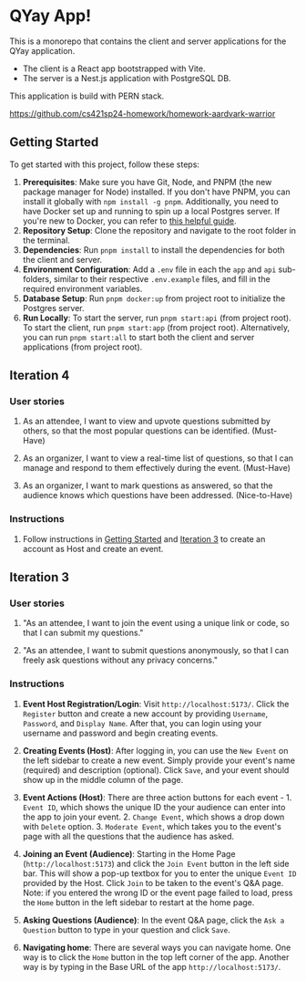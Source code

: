 # QYay App!

This is a monorepo that contains the client and server applications for the QYay application.

- The client is a React app bootstrapped with Vite.
- The server is a Nest.js application with PostgreSQL DB.

This application is build with PERN stack.

https://github.com/cs421sp24-homework/homework-aardvark-warrior

## Getting Started

To get started with this project, follow these steps:

1. **Prerequisites**: Make sure you have Git, Node, and PNPM (the new package manager for Node) installed. If you don't have PNPM, you can install it globally with `npm install -g pnpm`. Additionally, you need to have Docker set up and running to spin up a local Postgres server. If you're new to Docker, you can refer to [this helpful guide](https://docs.docker.com/get-started/).
2. **Repository Setup**: Clone the repository and navigate to the root folder in the terminal.
3. **Dependencies**: Run `pnpm install` to install the dependencies for both the client and server.
4. **Environment Configuration**: Add a `.env` file in each the `app` and `api` sub-folders, similar to their respective `.env.example` files, and fill in the required environment variables.
5. **Database Setup**: Run `pnpm docker:up` from project root to initialize the Postgres server.
6. **Run Locally**: To start the server, run `pnpm start:api` (from project root). To start the client, run `pnpm start:app` (from project root). Alternatively, you can run `pnpm start:all` to start both the client and server applications (from project root).

## Iteration 4
### User stories
1.  As an attendee, I want to view and upvote questions submitted by others, so that the most popular questions can be identified. (Must-Have)

2. As an organizer, I want to view a real-time list of questions, so that I can manage and respond to them effectively during the event. (Must-Have)

3. As an organizer, I want to mark questions as answered, so that the audience knows which questions have been addressed. (Nice-to-Have)

### Instructions
1. Follow instructions in [Getting Started](#getting-started) and [Iteration 3](#iteration-3) to create an account as Host and create an event.

## Iteration 3

### User stories
1. "As an attendee, I want to join the event using a unique link or code, so that I can submit my questions."

2. "As an attendee, I want to submit questions anonymously, so that I can freely ask questions without any privacy concerns."

### Instructions

1. **Event Host Registration/Login**: Visit `http://localhost:5173/`. Click the `Register` button and create a new account by providing `Username`, `Password`, and `Display Name`. After that, you can login using your username and password and begin creating events.

2. **Creating Events (Host)**: After logging in, you can use the `New Event` on the left sidebar to create a new event. Simply provide your event's name (required) and description (optional). Click `Save`, and your event should show up in the middle column of the page.

3. **Event Actions (Host)**: There are three action buttons for each event - 1. `Event ID`, which shows the unique ID the your audience can enter into the app to join your event. 2. `Change Event`, which shows a drop down with `Delete` option. 3. `Moderate Event`, which takes you to the event's page with all the questions that the audience has asked.

4. **Joining an Event (Audience)**: Starting in the Home Page (`http://localhost:5173`) and click the `Join Event` button in the left side bar. This will show a pop-up textbox for you to enter the unique `Event ID` provided by the Host. Click `Join` to be taken to the event's Q&A page. Note: if you entered the wrong ID or the event page failed to load, press the `Home` button in the left sidebar to restart at the home page.

5. **Asking Questions (Audience)**:
In the event Q&A page, click the `Ask a Question` button to type in your question and click `Save`.

6. **Navigating home**: There are several ways you can navigate home. One way is to click the `Home` button in the top left corner of the app. Another way is by typing in the Base URL of the app `http://localhost:5173/`.
